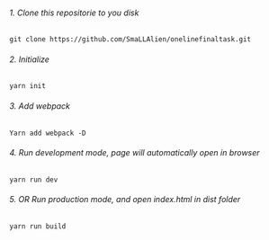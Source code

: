 ###### 1. Clone this repositorie to you disk
```
git clone https://github.com/SmaLLAlien/onelinefinaltask.git
```
###### 2. Initialize
```
yarn init
```
###### 3. Add webpack
```
Yarn add webpack -D
```
###### 4. Run development mode, page will automatically  open in browser
```
yarn run dev
```
###### 5. OR Run production mode, and open index.html in dist folder
```
yarn run build
```